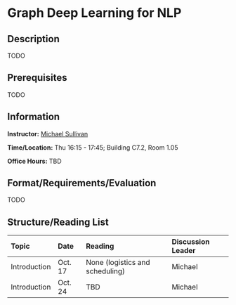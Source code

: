 # Graph Deep Learning for NLP

## Description

TODO

## Prerequisites

TODO

## Information

**Instructor:** [Michael Sullivan](https://www.acsu.buffalo.edu/~mjs227/)

**Time/Location:** Thu 16:15 - 17:45; Building C7.2, Room 1.05

**Office Hours:** TBD

## Format/Requirements/Evaluation

TODO

## Structure/Reading List

| Topic | Date | Reading | Discussion Leader |
| :--- | :--- | :--- | :--- |
| Introduction | Oct. 17 | None (logistics and scheduling) | Michael |
| Introduction | Oct. 24 | TBD | Michael |

